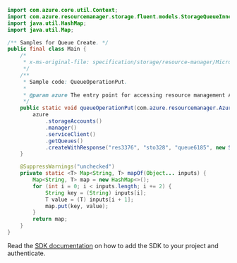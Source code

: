 ```java
import com.azure.core.util.Context;
import com.azure.resourcemanager.storage.fluent.models.StorageQueueInner;
import java.util.HashMap;
import java.util.Map;

/** Samples for Queue Create. */
public final class Main {
    /*
     * x-ms-original-file: specification/storage/resource-manager/Microsoft.Storage/stable/2021-08-01/examples/QueueOperationPut.json
     */
    /**
     * Sample code: QueueOperationPut.
     *
     * @param azure The entry point for accessing resource management APIs in Azure.
     */
    public static void queueOperationPut(com.azure.resourcemanager.AzureResourceManager azure) {
        azure
            .storageAccounts()
            .manager()
            .serviceClient()
            .getQueues()
            .createWithResponse("res3376", "sto328", "queue6185", new StorageQueueInner(), Context.NONE);
    }

    @SuppressWarnings("unchecked")
    private static <T> Map<String, T> mapOf(Object... inputs) {
        Map<String, T> map = new HashMap<>();
        for (int i = 0; i < inputs.length; i += 2) {
            String key = (String) inputs[i];
            T value = (T) inputs[i + 1];
            map.put(key, value);
        }
        return map;
    }
}
```

Read the [SDK documentation](https://github.com/Azure/azure-sdk-for-java/blob/azure-resourcemanager_2.13.0/sdk/resourcemanager/azure-resourcemanager/README.md) on how to add the SDK to your project and authenticate.
